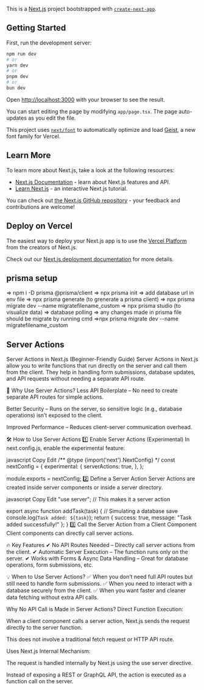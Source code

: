 This is a [Next.js](https://nextjs.org) project bootstrapped with [`create-next-app`](https://nextjs.org/docs/app/api-reference/cli/create-next-app).

## Getting Started

First, run the development server:

```bash
npm run dev
# or
yarn dev
# or
pnpm dev
# or
bun dev
```

Open [http://localhost:3000](http://localhost:3000) with your browser to see the result.

You can start editing the page by modifying `app/page.tsx`. The page auto-updates as you edit the file.

This project uses [`next/font`](https://nextjs.org/docs/app/building-your-application/optimizing/fonts) to automatically optimize and load [Geist](https://vercel.com/font), a new font family for Vercel.

## Learn More

To learn more about Next.js, take a look at the following resources:

- [Next.js Documentation](https://nextjs.org/docs) - learn about Next.js features and API.
- [Learn Next.js](https://nextjs.org/learn) - an interactive Next.js tutorial.

You can check out [the Next.js GitHub repository](https://github.com/vercel/next.js) - your feedback and contributions are welcome!

## Deploy on Vercel

The easiest way to deploy your Next.js app is to use the [Vercel Platform](https://vercel.com/new?utm_medium=default-template&filter=next.js&utm_source=create-next-app&utm_campaign=create-next-app-readme) from the creators of Next.js.

Check out our [Next.js deployment documentation](https://nextjs.org/docs/app/building-your-application/deploying) for more details.




## prisma setup
=>  npm i -D prisma @prisma/client
=> npx prisma init
=> add database url in env file
=> npx prisma generate    (to grenerate a prisma client)
=> npx prisma migrate dev --name migratefilename_custom
=> npx prisma studio (to visualize data)
=> database polling
=> any changes made in prisma file should be migrate by running cmd =>npx prisma migrate dev --name migratefilename_custom




## Server Actions
Server Actions in Next.js (Beginner-Friendly Guide)
Server Actions in Next.js allow you to write functions that run directly on the server and call them from the client. They help in handling form submissions, database updates, and API requests without needing a separate API route.

🌟 Why Use Server Actions?
Less API Boilerplate – No need to create separate API routes for simple actions.

Better Security – Runs on the server, so sensitive logic (e.g., database operations) isn’t exposed to the client.

Improved Performance – Reduces client-server communication overhead.

🛠️ How to Use Server Actions
1️⃣ Enable Server Actions (Experimental)
In next.config.js, enable the experimental feature:

javascript
Copy
Edit
/** @type {import('next').NextConfig} */
const nextConfig = {
  experimental: {
    serverActions: true,
  },
};

module.exports = nextConfig;
2️⃣ Define a Server Action
Server Actions are created inside server components or inside a server directory.

javascript
Copy
Edit
"use server"; // This makes it a server action

export async function addTask(task) {
  // Simulating a database save
  console.log(`Task added: ${task}`);
  return { success: true, message: "Task added successfully!" };
}
3️⃣ Call the Server Action from a Client Component
Client components can directly call server actions.


<!-- "use client";
import { useState } from "react";
import { addTask } from "./actions"; // Import the server action

export default function TaskForm() {
  const [task, setTask] = useState("");

  async function handleSubmit(event) {
    event.preventDefault();
    const result = await addTask(task); // Calling server action
    alert(result.message);
  }

  return (
    <form onSubmit={handleSubmit}>
      <input
        type="text"
        value={task}
        onChange={(e) => setTask(e.target.value)}
        placeholder="Enter a task"
      />
      <button type="submit">Add Task</button>
    </form>
  );
} -->
🔥 Key Features
✔ No API Routes Needed – Directly call server actions from the client.
✔ Automatic Server Execution – The function runs only on the server.
✔ Works with Forms & Async Data Handling – Great for database operations, form submissions, etc.

💡 When to Use Server Actions?
✅ When you don’t need full API routes but still need to handle form submissions.
✅ When you need to interact with a database securely from the client.
✅ When you want faster and cleaner data fetching without extra API calls.


 Why No API Call is Made in Server Actions?
Direct Function Execution:

When a client component calls a server action, Next.js sends the request directly to the server function.

This does not involve a traditional fetch request or HTTP API route.

Uses Next.js Internal Mechanism:

The request is handled internally by Next.js using the use server directive.

Instead of exposing a REST or GraphQL API, the action is executed as a function call on the server.